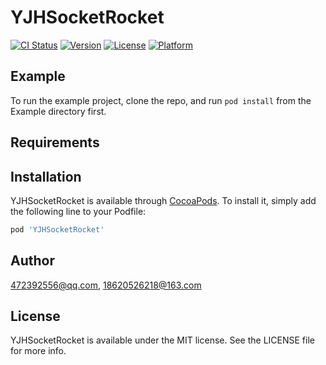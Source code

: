 # YJHSocketRocket

[![CI Status](https://img.shields.io/travis/472392556@qq.com/YJHSocketRocket.svg?style=flat)](https://travis-ci.org/472392556@qq.com/YJHSocketRocket)
[![Version](https://img.shields.io/cocoapods/v/YJHSocketRocket.svg?style=flat)](https://cocoapods.org/pods/YJHSocketRocket)
[![License](https://img.shields.io/cocoapods/l/YJHSocketRocket.svg?style=flat)](https://cocoapods.org/pods/YJHSocketRocket)
[![Platform](https://img.shields.io/cocoapods/p/YJHSocketRocket.svg?style=flat)](https://cocoapods.org/pods/YJHSocketRocket)

## Example

To run the example project, clone the repo, and run `pod install` from the Example directory first.

## Requirements

## Installation

YJHSocketRocket is available through [CocoaPods](https://cocoapods.org). To install
it, simply add the following line to your Podfile:

```ruby
pod 'YJHSocketRocket'
```

## Author

472392556@qq.com, 18620526218@163.com

## License

YJHSocketRocket is available under the MIT license. See the LICENSE file for more info.
